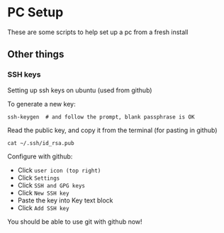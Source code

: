 # PC Setup

These are some scripts to help set up a pc from a fresh install

## Other things

### SSH keys

Setting up ssh keys on ubuntu (used from github)

To generate a new key:

```
ssh-keygen  # and follow the prompt, blank passphrase is OK
```

Read the public key, and copy it from the terminal (for pasting in github)

```
cat ~/.ssh/id_rsa.pub
```

Configure with github: 
* Click `user icon (top right)`
* Click `Settings`
* Click `SSH and GPG keys`
* Click `New SSH key`
* Paste the key into Key text block
* Click `Add SSH key`

You should be able to use git with github now!